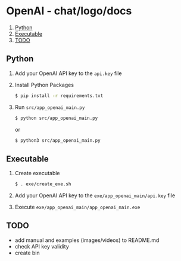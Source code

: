 # OpenAI - chat/logo/docs
1. [Python](#python)
1. [Executable](#executable)
1. [TODO](#todo)

## Python
1. Add your OpenAI API key to the `api.key` file

2. Install Python Packages
    ```bash
    $ pip install -r requirements.txt
    ```

3. Run `src/app_openai_main.py`
    ```bash
    $ python src/app_openai_main.py
    ```
    or
    ```bash
    $ python3 src/app_openai_main.py
    ```

## Executable
1. Create executable
    ```bash
    $ . exe/create_exe.sh
    ```
    
2. Add your OpenAI API key to the `exe/app_openai_main/api.key` file

3. Execute `exe/app_openai_main/app_openai_main.exe`

## TODO
- add manual and examples (images/videos) to README.md
- check API key validity
- create bin
